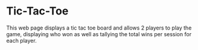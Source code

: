 # Tic-Tac-Toe
This web page displays a tic tac toe board and allows 2 players to play the game, displaying who won as well as tallying the total wins per session for each player.
